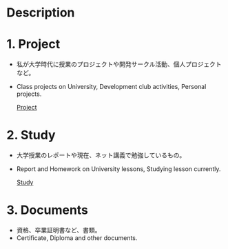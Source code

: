 

Description
==
# 1. Project
- 私が大学時代に授業のプロジェクトや開発サークル活動、個人プロジェクトなど。

- Class projects on University, Development club activities, Personal projects.

  [Project](/Project/README.md)

# 2. Study

- 大学授業のレポートや現在、ネット講義で勉強しているもの。

- Report and Homework on University lessons, Studying lesson currently.

  [Study](/Study/README.md)

# 3. Documents

- 資格、卒業証明書など、書類。
- Certificate, Diploma and other documents.
